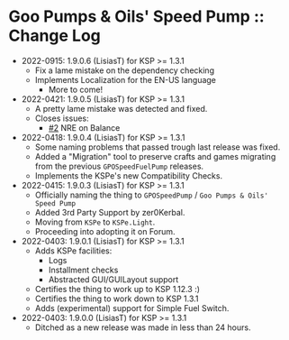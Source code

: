 # Goo Pumps & Oils' Speed Pump :: Change Log

* 2022-0915: 1.9.0.6 (LisiasT) for KSP >= 1.3.1
	+ Fix a lame mistake on the dependency checking
	+ Implements Localization for the EN-US language
		- More to come! 
* 2022-0421: 1.9.0.5 (LisiasT) for KSP >= 1.3.1
	+ A pretty lame mistake was detected and fixed.
	+ Closes issues:
		+ [#2](https://github.com/net-lisias-ksp/GPOSpeedPump/issues/2) NRE on Balance  	
* 2022-0418: 1.9.0.4 (LisiasT) for KSP >= 1.3.1
	+ Some naming problems that passed trough last release was fixed.
	+ Added a "Migration" tool to preserve crafts and games migrating from the previous `GPOSpeedFuelPump` releases.
	+ Implements the KSPe's new Compatibility Checks. 
* 2022-0415: 1.9.0.3 (LisiasT) for KSP >= 1.3.1
	+ Officially naming the thing to `GPOSpeedPump` / `Goo Pumps & Oils' Speed Pump`
	+ Added 3rd Party Support by zer0Kerbal.
	+ Moving from `KSPe` to `KSPe.Light`.
	+ Proceeding into adopting it on Forum.
* 2022-0403: 1.9.0.1 (LisiasT) for KSP >= 1.3.1
	+ Adds KSPe facilities:
		- Logs
		- Installment checks
		- Abstracted GUI/GUILayout support
	+ Certifies the thing to work up to KSP 1.12.3 :)
	+ Certifies the thing to work down to KSP 1.3.1 
	+ Adds (experimental) support for Simple Fuel Switch.
* 2022-0403: 1.9.0.0 (LisiasT) for KSP >= 1.3.1
	+ Ditched as a new release was made in less than 24 hours.
